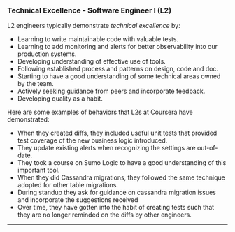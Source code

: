 ### Technical Excellence - Software Engineer I (L2)
L2 engineers typically demonstrate *technical excellence* by:
* Learning to write maintainable code with valuable tests.
* Learning to add monitoring and alerts for better observability into our production systems.
* Developing understanding of effective use of tools.
* Following established process and patterns on design, code and doc.
* Starting to have a good understanding of some technical areas owned by the team.
* Actively seeking guidance from peers and incorporate feedback.
* Developing quality as a habit.

Here are some examples of behaviors that L2s at Coursera have demonstrated:
* When they created diffs, they included useful unit tests that provided test coverage of the new business logic introduced.
* They update existing alerts when recognizing the settings are out-of-date.
* They took a course on Sumo Logic to have a good understanding of this important tool.
* When they did Cassandra migrations, they followed the same technique adopted for other table migrations.
* During standup they ask for guidance on cassandra migration issues and incorporate the suggestions received
* Over time, they have gotten into the habit of creating tests such that they are no longer reminded on the diffs by other engineers.
<hr>